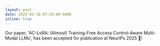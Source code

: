 ```yaml
---
layout: post
date: 2025-03-10 07:59:00-0400
inline: true
---
```


Our paper, 'AC-LoRA: (Almost) Training-Free Access Control-Aware Multi-Modal LLMs', has been accepted for publication at NeurIPs 2025 🎉!
